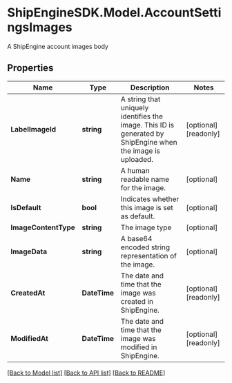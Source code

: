 # ShipEngineSDK.Model.AccountSettingsImages
A ShipEngine account images body

## Properties

Name | Type | Description | Notes
------------ | ------------- | ------------- | -------------
**LabelImageId** | **string** | A string that uniquely identifies the image. This ID is generated by ShipEngine when the image is uploaded.  | [optional] [readonly] 
**Name** | **string** | A human readable name for the image.  | [optional] 
**IsDefault** | **bool** | Indicates whether this image is set as default.  | [optional] 
**ImageContentType** | **string** | The image type | [optional] 
**ImageData** | **string** | A base64 encoded string representation of the image.  | [optional] 
**CreatedAt** | **DateTime** | The date and time that the image was created in ShipEngine. | [optional] [readonly] 
**ModifiedAt** | **DateTime** | The date and time that the image was modified in ShipEngine. | [optional] [readonly] 

[[Back to Model list]](../README.md#documentation-for-models) [[Back to API list]](../README.md#documentation-for-api-endpoints) [[Back to README]](../README.md)

